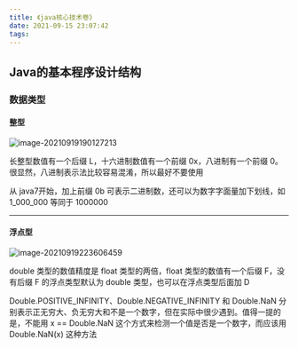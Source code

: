 ```yaml
---
title: 《java核心技术卷》
date: 2021-09-15 23:07:42
tags:
---
```




## Java的基本程序设计结构

### 数据类型

#### 整型



![image-20210919190127213](C:\Users\A\AppData\Roaming\Typora\typora-user-images\image-20210919190127213.png)



长整型数值有一个后缀 L，十六进制数值有一个前缀 0x，八进制有一个前缀 0。很显然，八进制表示法比较容易混淆，所以最好不要使用



从 java7开始，加上前缀 0b 可表示二进制数，还可以为数字字面量加下划线，如 1_000_000 等同于 1000000



------

#### 浮点型



![image-20210919223606459](C:\Users\A\AppData\Roaming\Typora\typora-user-images\image-20210919223606459.png)



double 类型的数值精度是 float 类型的两倍，float 类型的数值有一个后缀 F，没有后缀 F 的浮点类型默认为 double 类型，也可以在浮点类型后面加 D



Double.POSITIVE_INFINITY、Double.NEGATIVE_INFINITY 和 Double.NaN 分别表示正无穷大、负无穷大和不是一个数字，但在实际中很少遇到。值得一提的是，不能用 x == Double.NaN 这个方式来检测一个值是否是一个数字，而应该用 Double.NaN(x) 这种方法

